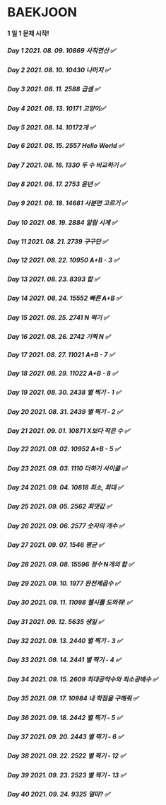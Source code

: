# BAEKJOON

#### 1 일 1 문제 시작! 

##### Day  1 2021. 08. 09. 10869 사칙연산 ✅
##### Day  2 2021. 08. 10. 10430 나머지 ✅
##### Day  3 2021. 08. 11. 2588	곱셈 ✅
##### Day  4 2021. 08. 13. 10171 고양이✅
##### Day  5 2021. 08. 14. 10172개 ✅
##### Day  6 2021. 08. 15. 2557	Hello World ✅
##### Day  7 2021. 08. 16. 1330	두 수 비교하기 ✅
##### Day  8 2021. 08. 17. 2753	윤년 ✅
##### Day  9 2021. 08. 18. 14681 사분면 고르기 ✅
##### Day 10 2021. 08. 19. 2884	알람 시계 ✅
##### Day 11 2021. 08. 21. 2739	구구단 ✅
##### Day 12 2021. 08. 22. 10950 A+B - 3 ✅
##### Day 13 2021. 08. 23. 8393	합 ✅
##### Day 14 2021. 08. 24. 15552 빠른 A+B ✅
##### Day 15 2021. 08. 25. 2741	N 찍기 ✅
##### Day 16 2021. 08. 26. 2742	기찍 N ✅
##### Day 17 2021. 08. 27. 11021 A+B - 7 ✅
##### Day 18 2021. 08. 29. 11022 A+B - 8 ✅
##### Day 19 2021. 08. 30. 2438	별 찍기 - 1 ✅
##### Day 20 2021. 08. 31. 2439	별 찍기 - 2 ✅
##### Day 21 2021. 09. 01. 10871 X보다 작은 수 ✅
##### Day 22 2021. 09. 02. 10952 A+B - 5 ✅
##### Day 23 2021. 09. 03. 1110 더하기 사이클 ✅
##### Day 24 2021. 09. 04. 10818 최소, 최대 ✅
##### Day 25 2021. 09. 05. 2562	최댓값 ✅
##### Day 26 2021. 09. 06. 2577	숫자의 개수 ✅
##### Day 27 2021. 09. 07. 1546	평균 ✅
##### Day 28 2021. 09. 08. 15596 정수 N개의 합 ✅
##### Day 29 2021. 09. 10. 1977 완전제곱수 ✅
##### Day 30 2021. 09. 11. 11098 첼시를 도와줘! ✅
##### Day 31 2021. 09. 12. 5635	생일 ✅
##### Day 32 2021. 09. 13. 2440	별 찍기 - 3 ✅
##### Day 33 2021. 09. 14. 2441	별 찍기 - 4 ✅
##### Day 34 2021. 09. 15. 2609 최대공약수와 최소공배수 ✅
##### Day 35 2021. 09. 17. 10984 내 학점을 구해줘 ✅
##### Day 36 2021. 09. 18. 2442	별 찍기 - 5 ✅
##### Day 37 2021. 09. 20. 2443	별 찍기 - 6 ✅
##### Day 38 2021. 09. 22. 2522	별 찍기 - 12 ✅
##### Day 39 2021. 09. 23. 2523	별 찍기 - 13 ✅
##### Day 40 2021. 09. 24. 9325	얼마? ✅
